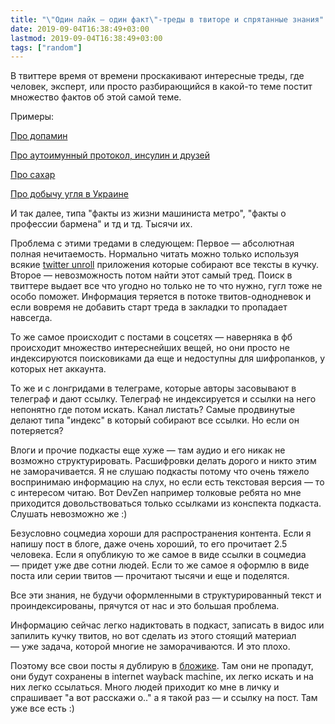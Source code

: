 ```yaml
---
title: "\"Один лайк — один факт\"-треды в твиторе и спрятанные знания"
date: 2019-09-04T16:38:49+03:00
lastmod: 2019-09-04T16:38:49+03:00
tags: ["random"]
---
```


В твиттере время от времени проскакивают интересные треды, где человек, эксперт, или просто разбирающийся в какой-то теме постит множество фактов об этой самой теме.

Примеры:

[Про допамин](https://twitter.com/ThistleArts/status/1081839198838157312)

[Про аутоимунный протокол, инсулин и друзей](https://twitter.com/ThistleArts/status/987444123916472327)

[Про сахар](https://twitter.com/23ydobemos/status/1167126862889455616)

[Про добычу угля в Украине](https://twitter.com/dmityan/status/1165701276551614464) 

И так далее, типа "факты из жизни машиниста метро", "факты о профессии бармена" и тд и тд. Тысячи их.

Проблема с этими тредами в следующем:
Первое — абсолютная полная нечитаемость. Нормально читать можно только используя всякие [twitter unroll](https://threadreaderapp.com/) приложения которые собирают все тексты в кучку.
Второе — невозможность потом найти этот самый тред. Поиск в твиттере выдает все что угодно но только не то что нужно, гугл тоже не особо поможет. Информация теряется в потоке твитов-однодневок и если вовремя не добавить старт треда в закладки то пропадает навсегда.

То же самое происходит с постами в соцсетях — наверняка в фб происходит множество интереснейших вещей, но они просто не индексируются поисковиками да еще и недоступны для шифропанков, у которых нет аккаунта.

То же и с лонгридами в телеграме, которые авторы засовывают в телеграф и дают ссылку. Телеграф не индексируется и ссылки на него непонятно где потом искать. Канал листать? Самые продвинутые делают типа "индекс" в который собирают все ссылки. Но если он потеряется?

Влоги и прочие подкасты еще хуже — там аудио и его никак не возможно структурировать. Расшифровки делать дорого и никто этим не заморачивается. Я не слушаю подкасты потому что очень тяжело воспринимаю информацию на слух, но если есть текстовая версия — то с интересом читаю. Вот DevZen например толковые ребята но мне приходится довольствоваться только ссылками из конспекта подкаста. Слушать невозможно же :)

Безусловно соцмедиа хороши для распространения контента. Если я напишу пост в блоге, даже очень хороший, то его прочитает 2.5 человека. Если я опубликую то же самое в виде ссылки в соцмедиа — придет уже две сотни людей. Если то же самое я оформлю в виде поста или серии твитов — прочитают тысячи и еще и поделятся.

Все эти знания, не будучи оформленными в структурированный текст и проиндексированы, прячутся от нас и это большая проблема.

Информацию сейчас легко надиктовать в подкаст, записать в видос или запилить кучку твитов, но вот сделать из этого стоящий материал — уже задача, которой многие не заморачиваются. И это плохо.

Поэтому все свои посты я дублирую в [бложике](https://www.rozhkov.me). Там они не пропадут, они будут сохранены в internet wayback machine, их легко искать и на них легко ссылаться. Много людей приходит ко мне в личку и спрашивает "а вот расскажи о.." а я такой раз — и ссылку на пост. Там уже все есть :)
